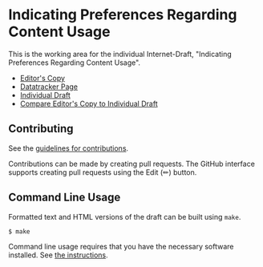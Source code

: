 <!-- regenerate: on (set to off if you edit this file) -->

# Indicating Preferences Regarding Content Usage

This is the working area for the individual Internet-Draft, "Indicating Preferences Regarding Content Usage".

* [Editor's Copy](https://unicorn-wg.github.io/aipref-attachment/#go.draft-it-aipref-attachment.html)
* [Datatracker Page](https://datatracker.ietf.org/doc/draft-it-aipref-attachment)
* [Individual Draft](https://datatracker.ietf.org/doc/html/draft-it-aipref-attachment)
* [Compare Editor's Copy to Individual Draft](https://unicorn-wg.github.io/aipref-attachment/#go.draft-it-aipref-attachment.diff)


## Contributing

See the
[guidelines for contributions](https://github.com/unicorn-wg/aipref-attachment/blob/main/CONTRIBUTING.md).

Contributions can be made by creating pull requests.
The GitHub interface supports creating pull requests using the Edit (✏) button.


## Command Line Usage

Formatted text and HTML versions of the draft can be built using `make`.

```sh
$ make
```

Command line usage requires that you have the necessary software installed.  See
[the instructions](https://github.com/martinthomson/i-d-template/blob/main/doc/SETUP.md).

